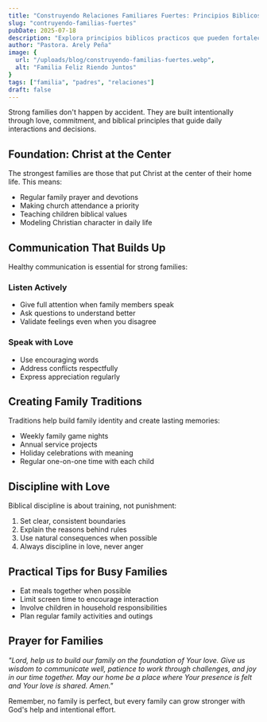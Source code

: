 ```yaml
---
title: "Construyendo Relaciones Familiares Fuertes: Principios Biblicos par la Vida en el Hogar"
slug: "contruyendo-familias-fuertes"
pubDate: 2025-07-18
description: "Explora principios biblicos practicos que pueden fortalecer las relaciones familiares y crear un ambiente en casa Cristo-centrico."
author: "Pastora. Arely Peña"
image: {
  url: "/uploads/blog/construyendo-familias-fuertes.webp",
  alt: "Familia Feliz Riendo Juntos"
}
tags: ["familia", "padres", "relaciones"]
draft: false
---
```


Strong families don't happen by accident. They are built intentionally through love, commitment, and biblical principles that guide daily interactions and decisions.

## Foundation: Christ at the Center

The strongest families are those that put Christ at the center of their home life. This means:

- Regular family prayer and devotions
- Making church attendance a priority
- Teaching children biblical values
- Modeling Christian character in daily life

## Communication That Builds Up

Healthy communication is essential for strong families:

### Listen Actively
- Give full attention when family members speak
- Ask questions to understand better
- Validate feelings even when you disagree

### Speak with Love
- Use encouraging words
- Address conflicts respectfully
- Express appreciation regularly

## Creating Family Traditions

Traditions help build family identity and create lasting memories:

- Weekly family game nights
- Annual service projects
- Holiday celebrations with meaning
- Regular one-on-one time with each child

## Discipline with Love

Biblical discipline is about training, not punishment:

1. Set clear, consistent boundaries
2. Explain the reasons behind rules
3. Use natural consequences when possible
4. Always discipline in love, never anger

## Practical Tips for Busy Families

- Eat meals together when possible
- Limit screen time to encourage interaction
- Involve children in household responsibilities
- Plan regular family activities and outings

## Prayer for Families

*"Lord, help us to build our family on the foundation of Your love. Give us wisdom to communicate well, patience to work through challenges, and joy in our time together. May our home be a place where Your presence is felt and Your love is shared. Amen."*

Remember, no family is perfect, but every family can grow stronger with God's help and intentional effort.